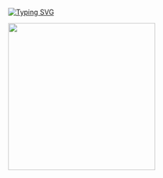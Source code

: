 <a href=""><img src="https://readme-typing-svg.demolab.com?font=Fira+Code&pause=1000&color=F7F7F7&center=true&vCenter=true&width=500&height=30&lines=Hello !;Always+learning+new+things+.+.+." alt="Typing SVG" /></a>
</p>
<img src="https://media.giphy.com/media/MT5UUV1d4CXE2A37Dg/giphy.gif" width="300" height="300">
